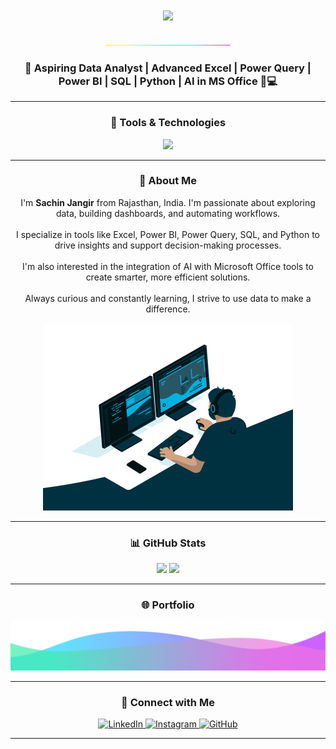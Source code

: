 <h1 align="center">
  <img src="https://readme-typing-svg.herokuapp.com/?font=Righteous&size=35&center=true&vCenter=true&width=500&height=70&duration=4000&lines=Hi+There!+%F0%9F%91%8B;+I'm+Sachin+Jangir!;" />
</h1>

<p align="center">
  <img src="https://github.com/DataAnalystSachin/About_me/blob/736e8c043d11d89ebf268aacbeb0fd5687f9415c/Rainbow.gif" width="200" />
</p>

<h3 align="center">
  🚀 <b>Aspiring Data Analyst</b> | Advanced Excel | Power Query | Power BI | SQL | Python | AI in MS Office 👨💻
</h3>

---

<h3 align="center">🔧 Tools & Technologies</h3>
<p align="center">
  <img src="https://skillicons.dev/icons?i=excel,powerbi,python,sql,github,vscode&theme=light&perline=6" />
</p>

---

<h3 align="center">🧠 About Me</h3>
<p align="center">
  I'm <b>Sachin Jangir</b> from Rajasthan, India. I'm passionate about exploring data, building dashboards, and automating workflows.<br><br>
  I specialize in tools like Excel, Power BI, Power Query, SQL, and Python to drive insights and support decision-making processes.<br><br>
  I'm also interested in the integration of AI with Microsoft Office tools to create smarter, more efficient solutions.<br><br>
  Always curious and constantly learning, I strive to use data to make a difference.
</p>

<p align="center">
  <img src="https://github.com/DataAnalystSachin/About_me/blob/736e8c043d11d89ebf268aacbeb0fd5687f9415c/code.gif" width="400" />
</p>

---

<h3 align="center">📊 GitHub Stats</h3>
<p align="center">
  <img height="180em" src="https://github-readme-stats.vercel.app/api?username=DataAnalystSachin&show_icons=true&hide_border=true&count_private=true&include_all_commits=true" />
  <img height="180em" src="https://github-readme-stats.vercel.app/api/top-langs/?username=DataAnalystSachin&layout=compact&hide_border=true&langs_count=8" />
</p>

---

<h3 align="center">🌐 Portfolio</h3>
<p align="center">
  <a href="https://dataanalystsachin.github.io/sachinjangir.com/">
    <img src="https://github.com/DataAnalystSachin/About_me/blob/736e8c043d11d89ebf268aacbeb0fd5687f9415c/Gradients.png" width="600" alt="Portfolio Screenshot" />
  </a>
</p>

---

<h3 align="center">🤝 Connect with Me</h3>
<p align="center">
  <a href="https://www.linkedin.com/in/sachin67/" target="_blank">
    <img src="https://raw.githubusercontent.com/rahuldkjain/github-profile-readme-generator/master/src/images/icons/Social/linked-in-alt.svg" alt="LinkedIn" height="30" width="40" />
  </a>
  <a href="https://www.instagram.com/sachinjangir6758/?igsh=MTMyWd2anNmN3J0Mg%3D%3D#" target="_blank">
    <img src="https://raw.githubusercontent.com/rahuldkjain/github-profile-readme-generator/master/src/images/icons/Social/instagram.svg" alt="Instagram" height="30" width="40" />
  </a>
  <a href="https://github.com/DataAnalystSachin" target="_blank">
    <img src="https://skillicons.dev/icons?i=github" alt="GitHub" height="30" width="40" />
  </a>
</p>

---

